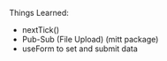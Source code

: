 Things Learned:
- nextTick()
- Pub-Sub (File Upload) (mitt package)
- useForm to set and submit data